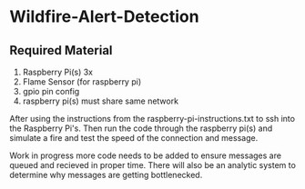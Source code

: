 # Wildfire-Alert-Detection

## Required Material

1. Raspberry Pi(s) 3x
2. Flame Sensor (for raspberry pi)
3. gpio pin config 
4. raspberry pi(s) must share same network

After using the instructions from the raspberry-pi-instructions.txt to ssh into the Raspberry Pi's. Then run the code through the raspberry pi(s) and simulate 
a fire and test the speed of the connection and message. 

Work in progress more code needs to be added to ensure messages are queued and recieved in proper time. There will also be an analytic system to determine why messages
are getting bottlenecked. 



